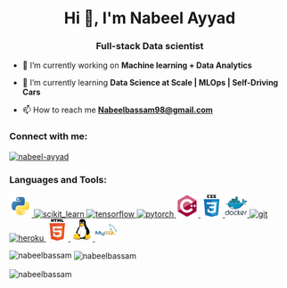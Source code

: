 <h1 align="center">Hi 👋, I'm Nabeel Ayyad</h1>
<h3 align="center">Full-stack Data scientist</h3>

- 🔭 I’m currently working on **Machine learning + Data Analytics**

- 🌱 I’m currently learning **Data Science at Scale | MLOps | Self-Driving Cars**

- 📫 How to reach me **Nabeelbassam98@gmail.com**

<h3 align="left">Connect with me:</h3>
<p align="left">
<a href="https://linkedin.com/in/nabeel-ayyad" target="blank"><img align="center" src="https://raw.githubusercontent.com/rahuldkjain/github-profile-readme-generator/master/src/images/icons/Social/linked-in-alt.svg" alt="nabeel-ayyad" height="30" width="40" /></a>
</p>

<h3 align="left">Languages and Tools:</h3>
<p align="left"> </a> <a href="https://www.python.org" target="_blank"> <img src="https://raw.githubusercontent.com/devicons/devicon/master/icons/python/python-original.svg" alt="python" width="40" height="40"/> <a href="https://scikit-learn.org/" target="_blank"> <img src="https://upload.wikimedia.org/wikipedia/commons/0/05/Scikit_learn_logo_small.svg" alt="scikit_learn" width="40" height="40"/> <a href="https://www.tensorflow.org" target="_blank"> <img src="https://www.vectorlogo.zone/logos/tensorflow/tensorflow-icon.svg" alt="tensorflow" width="40" height="40"/> <a href="https://pytorch.org/" target="_blank"> <img src="https://www.vectorlogo.zone/logos/pytorch/pytorch-icon.svg" alt="pytorch" width="40" height="40"/> <a href="https://www.w3schools.com/cpp/" target="_blank"> <img src="https://raw.githubusercontent.com/devicons/devicon/master/icons/cplusplus/cplusplus-original.svg" alt="cplusplus" width="40" height="40"/> </a> <a href="https://www.w3schools.com/css/" target="_blank"> <img src="https://raw.githubusercontent.com/devicons/devicon/master/icons/css3/css3-original-wordmark.svg" alt="css3" width="40" height="40"/> </a> <a href="https://www.docker.com/" target="_blank"> <img src="https://raw.githubusercontent.com/devicons/devicon/master/icons/docker/docker-original-wordmark.svg" alt="docker" width="40" height="40"/> </a> <a href="https://git-scm.com/" target="_blank"> <img src="https://www.vectorlogo.zone/logos/git-scm/git-scm-icon.svg" alt="git" width="40" height="40"/> </a> <a href="https://heroku.com" target="_blank"> <img src="https://www.vectorlogo.zone/logos/heroku/heroku-icon.svg" alt="heroku" width="40" height="40"/> </a> <a href="https://www.w3.org/html/" target="_blank"> <img src="https://raw.githubusercontent.com/devicons/devicon/master/icons/html5/html5-original-wordmark.svg" alt="html5" width="40" height="40"/> </a> <a href="https://www.linux.org/" target="_blank"> <img src="https://raw.githubusercontent.com/devicons/devicon/master/icons/linux/linux-original.svg" alt="linux" width="40" height="40"/> </a> <a href="https://www.mysql.com/" target="_blank"> <img src="https://raw.githubusercontent.com/devicons/devicon/master/icons/mysql/mysql-original-wordmark.svg" alt="mysql" width="40" height="40"/>  </a>  </a> </a> </a> </p>

<p><img align="left" src="https://github-readme-stats.vercel.app/api/top-langs?username=nabeelbassam&show_icons=true&locale=en&layout=compact" alt="nabeelbassam" /></p>

<p>&nbsp;<img align="center" src="https://github-readme-stats.vercel.app/api?username=nabeelbassam&show_icons=true&locale=en" alt="nabeelbassam" /></p>

<p><img align="center" src="https://github-readme-streak-stats.herokuapp.com/?user=nabeelbassam&" alt="nabeelbassam" /></p>
